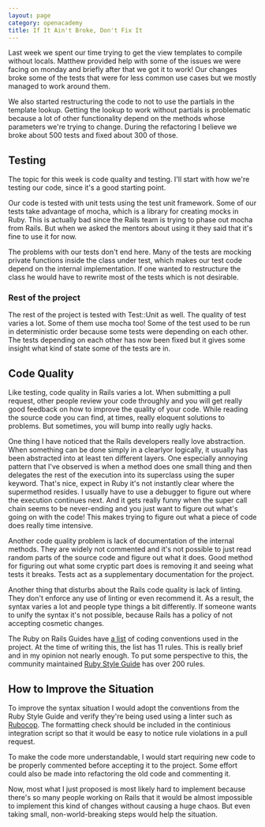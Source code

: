 ```yaml
---
layout: page
category: openacademy
title: If It Ain't Broke, Don't Fix It
---
```


Last week we spent our time trying to get the view templates to compile without locals. Matthew provided help with some of the issues we were facing on monday and briefly after that we got it to work! Our changes broke some of the tests that were for less common use cases but we mostly managed to work around them.

We also started restructuring the code to not to use the partials in the template lookup. Getting the lookup to work without partials is problematic because a lot of other functionality depend on the methods whose parameters we're trying to change. During the refactoring I believe we broke about 500 tests and fixed about 300 of those.

## Testing

The topic for this week is code quality and testing. I'll start with how we're testing our code, since it's a good starting point.

Our code is tested with unit tests using the test unit framework. Some of our tests take advantage of mocha, which is a library for creating mocks in Ruby. This is actually bad since the Rails team is trying to phase out mocha from Rails. But when we asked the mentors about using it they said that it's fine to use it for now.

The problems with our tests don't end here. Many of the tests are mocking private functions inside the class under test, which makes our test code depend on the internal implementation. If one wanted to restructure the class he would have to rewrite most of the tests which is not desirable.

### Rest of the project

The rest of the project is tested with Test::Unit as well. The quality of test varies a lot. Some of them use mocha too! Some of the test used to be run in deterministic order because some tests were depending on each other. The tests depending on each other has now been fixed but it gives some insight what kind of state some of the tests are in.

## Code Quality

Like testing, code quality in Rails varies a lot. When submitting a pull request, other people review your code throughly and you will get really good feedback on how to improve the quality of your code. While reading the source code you can find, at times, really eloquent solutions to problems. But sometimes, you will bump into really ugly hacks.

One thing I have noticed that the Rails developers really love abstraction. When something can be done simply in a clearlyor logically, it usually has been abstracted into at least ten different layers. One especially annoying pattern that I've observed is when a method does one small thing and then delegates the rest of the execution into its superclass using the super keyword. That's nice, expect in Ruby it's not instantly clear where the supermethod resides. I usually have to use a debugger to figure out where the execution continues next. And it gets really funny when the super call chain seems to be never-ending and you just want to figure out what's going on with the code! This makes trying to figure out what a piece of code does really time intensive.

Another code quality problem is lack of documentation of the internal methods. They are widely not commented and it's not possible to just read random parts of the source code and figure out what it does. Good method for figuring out what some cryptic part does is removing it and seeing what tests it breaks. Tests act as a supplementary documentation for the project.

Another thing that disturbs about the Rails code quality is lack of linting. They don't enforce any use of linting or even recommend it. As a result, the syntax varies a lot and people type things a bit differently. If someone wants to unify the syntax it's not possible, because Rails has a policy of not accepting cosmetic changes.

The Ruby on Rails Guides have [a list](http://guides.rubyonrails.org/contributing_to_ruby_on_rails.html#write-your-code) of coding conventions used in the project. At the time of writing this, the list has 11 rules. This is really brief and in my opinion not nearly enough. To put some perspective to this, the community maintained [Ruby Style Guide](https://github.com/bbatsov/ruby-style-guide) has over 200 rules.

## How to Improve the Situation

To improve the syntax situation I would adopt the conventions from the Ruby Style Guide and verify they're being used using a linter such as [Rubocop](https://github.com/bbatsov/rubocop). The formatting check should be included in the continious integration script so that it would be easy to notice rule violations in a pull request.

To make the code more understandable, I would start requiring new code to be properly commented before accepting it to the project. Some effort could also be made into refactoring the old code and commenting it.

Now, most what I just proposed is most likely hard to implement because there's so many people working on Rails that it would be almost impossible to implement this kind of changes without causing a huge chaos. But even taking small, non-world-breaking steps would help the situation.
